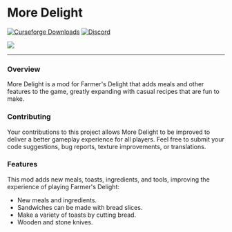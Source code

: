 # More Delight

<a href="https://www.curseforge.com/minecraft/mc-mods/more-delight-forge"><img src="https://cf.way2muchnoise.eu/full_977515_downloads.svg" alt="Curseforge Downloads"></a>
<a href="https://discord.gg/e2BQx4bbsU"><img alt="Discord" src="https://img.shields.io/discord/1194733791818821663?color=brightgreen&label=Discord"></a>


<img src="https://cdn.modrinth.com/data/znHQQtuU/images/6833d6b12f2605b2925a31261438c6a355903132.png">
<hr>

### Overview

More Delight is a mod for Farmer's Delight that adds meals and other features to the game, greatly expanding with casual recipes that are fun to make.

### Contributing

Your contributions to this project allows More Delight to be improved to deliver a better gameplay experience for all players. Feel free to submit your code suggestions, bug reports, texture improvements, or translations.

### Features

This mod adds new meals, toasts, ingredients, and tools, improving the experience of playing Farmer's Delight:

- New meals and ingredients.
- Sandwiches can be made with bread slices.
- Make a variety of toasts by cutting bread.
- Wooden and stone knives.
